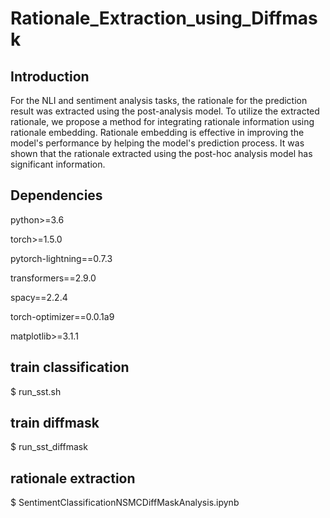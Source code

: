 # Rationale_Extraction_using_Diffmask

## Introduction

For the NLI and sentiment analysis tasks, the rationale for the prediction result was extracted using the post-analysis model.
To utilize the extracted rationale, we propose a method for integrating rationale information using rationale embedding.
Rationale embedding is effective in improving the model's performance by helping the model's prediction process.
It was shown that the rationale extracted using the post-hoc analysis model has significant information.

## Dependencies

  python>=3.6
  
  torch>=1.5.0
  
  pytorch-lightning==0.7.3
  
  transformers==2.9.0
  
  spacy==2.2.4
  
  torch-optimizer==0.0.1a9
  
  matplotlib>=3.1.1

## train classification

$ run_sst.sh

## train diffmask

$ run_sst_diffmask

## rationale extraction

$ SentimentClassificationNSMCDiffMaskAnalysis.ipynb
